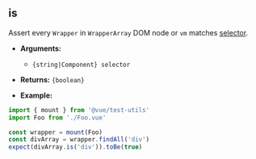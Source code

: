 ## is

Assert every `Wrapper` in `WrapperArray` DOM node or `vm` matches [selector](../selectors.md).

- **Arguments:**

  - `{string|Component} selector`

- **Returns:** `{boolean}`

- **Example:**

```js
import { mount } from '@vue/test-utils'
import Foo from './Foo.vue'

const wrapper = mount(Foo)
const divArray = wrapper.findAll('div')
expect(divArray.is('div')).toBe(true)
```
